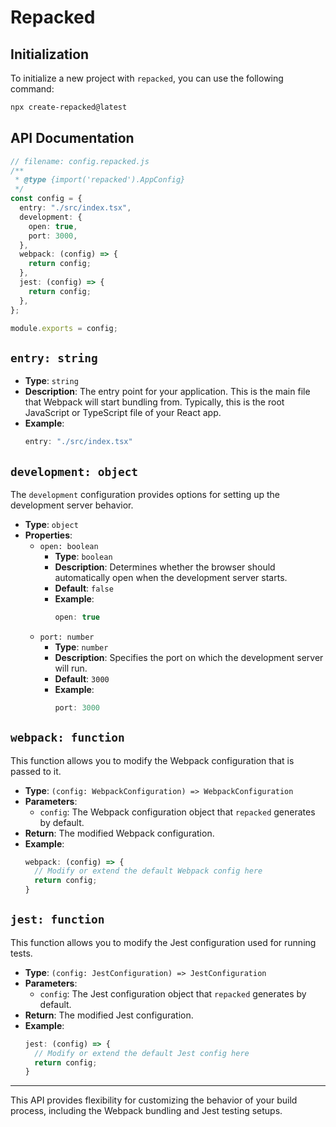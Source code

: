 # Repacked

## Initialization

To initialize a new project with `repacked`, you can use the following command:

```bash
npx create-repacked@latest
```

## API Documentation

```typescript
// filename: config.repacked.js
/**
 * @type {import('repacked').AppConfig}
 */
const config = {
  entry: "./src/index.tsx",
  development: {
    open: true,
    port: 3000,
  },
  webpack: (config) => {
    return config;
  },
  jest: (config) => {
    return config;
  },
};

module.exports = config;
```

## `entry: string`

- **Type**: `string`
- **Description**: The entry point for your application. This is the main file that Webpack will start bundling from. Typically, this is the root JavaScript or TypeScript file of your React app.
- **Example**:
  ```js
  entry: "./src/index.tsx"
  ```

## `development: object`

The `development` configuration provides options for setting up the development server behavior.

- **Type**: `object`
- **Properties**:
  - `open: boolean`
    - **Type**: `boolean`
    - **Description**: Determines whether the browser should automatically open when the development server starts.
    - **Default**: `false`
    - **Example**:
      ```js
      open: true
      ```
  - `port: number`
    - **Type**: `number`
    - **Description**: Specifies the port on which the development server will run.
    - **Default**: `3000`
    - **Example**:
      ```js
      port: 3000
      ```

## `webpack: function`

This function allows you to modify the Webpack configuration that is passed to it.

- **Type**: `(config: WebpackConfiguration) => WebpackConfiguration`
- **Parameters**:
  - `config`: The Webpack configuration object that `repacked` generates by default.
- **Return**: The modified Webpack configuration.
- **Example**:
  ```js
  webpack: (config) => {
    // Modify or extend the default Webpack config here
    return config;
  }
  ```

## `jest: function`

This function allows you to modify the Jest configuration used for running tests.

- **Type**: `(config: JestConfiguration) => JestConfiguration`
- **Parameters**:
  - `config`: The Jest configuration object that `repacked` generates by default.
- **Return**: The modified Jest configuration.
- **Example**:
  ```js
  jest: (config) => {
    // Modify or extend the default Jest config here
    return config;
  }
  ```

---

This API provides flexibility for customizing the behavior of your build process, including the Webpack bundling and Jest testing setups.
